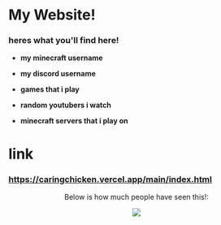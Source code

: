# My Website!

### heres what you'll find here!

- **my minecraft username**

- **my discord username**

- **games that i play**

- **random youtubers i watch**

- **minecraft servers that i play on**

# link
### https://caringchicken.vercel.app/main/index.html

<center>
  <p>Below is how much people have seen this!:</p>
  <img src="https://profile-counter.glitch.me/CaringChickensALT/count.svg">
</center>
